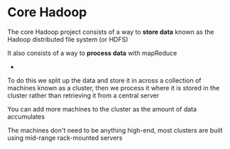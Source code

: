 # Core Hadoop

The core Hadoop project consists of a way to **store data** known as the Hadoop distributed file system (or HDFS)

It also consists of a way to **process data** with mapReduce

-

To do this we split up the data and store it in across a collection of machines known as a cluster, then we process it where it is stored in the cluster rather than retrieving it from a central server

You can add more machines to the cluster as the amount of data accumulates

The machines don't need to be anything high-end, most clusters are built using mid-range rack-mounted servers
